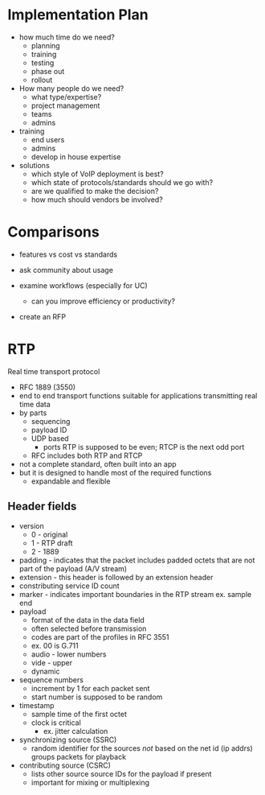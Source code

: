 # Implementation Plan

* how much time do we need?
	* planning
	* training
	* testing
	* phase out
	* rollout
* How many people do we need?
	* what type/expertise?
	* project management
	* teams
	* admins
* training
	* end users
	* admins
	* develop in house expertise
* solutions
	* which style of VoIP deployment is best?
	* which state of protocols/standards should we go with?
	* are we qualified to make the decision?
	* how much should vendors be involved?

# Comparisons

* features vs cost vs standards

* ask community about usage
* examine workflows (especially for UC)
	* can you improve efficiency or productivity?
* create an RFP

# RTP

Real time transport protocol

* RFC 1889 (3550)
* end to end transport functions suitable for applications transmitting real time data
* by parts
	* sequencing
	* payload ID
	* UDP based
		* ports RTP is supposed to be even; RTCP is the next odd port
	* RFC includes both RTP and RTCP
* not a complete standard, often built into an app
* but it is designed to handle most of the required functions
	* expandable and flexible

## Header fields

* version 
	* 0 - original
	* 1 - RTP draft
	* 2 - 1889
* padding - indicates that the packet includes padded octets that are not part of the payload (A/V stream)
* extension - this header is followed by an extension header
* constributing service ID count
* marker - indicates important boundaries in the RTP stream ex. sample end
* payload
	* format of the data in the data field
	* often selected before transmission
	* codes are part of the profiles in RFC 3551
	* ex. 00 is G.711
	* audio - lower numbers
	* vide - upper
	* dynamic
* sequence numbers
	* increment by 1 for each packet sent
	* start number is supposed to be random
* timestamp
	* sample time of the first octet
	* clock is critical
		* ex. jitter calculation
* synchronizing source (SSRC)
	* random identifier for the sources *not* based on the net id (ip addrs) groups packets for playback
* contributing source (CSRC)
	* lists other source source IDs for the payload if present
	* important for mixing or multiplexing